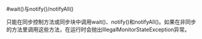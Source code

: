 #wait()与notify()/notifyAll()

只能在同步控制方法或同步块中调用wait()、notify()和notifyAll()。如果在非同步的方法里调用这些方法，在运行时会抛出IllegalMonitorStateException异常。

